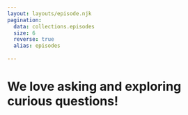 ```yaml
---
layout: layouts/episode.njk
pagination:
  data: collections.episodes
  size: 6
  reverse: true
  alias: episodes
  
---
```

# We love <span>asking</span> and exploring <span>curious</span> questions!